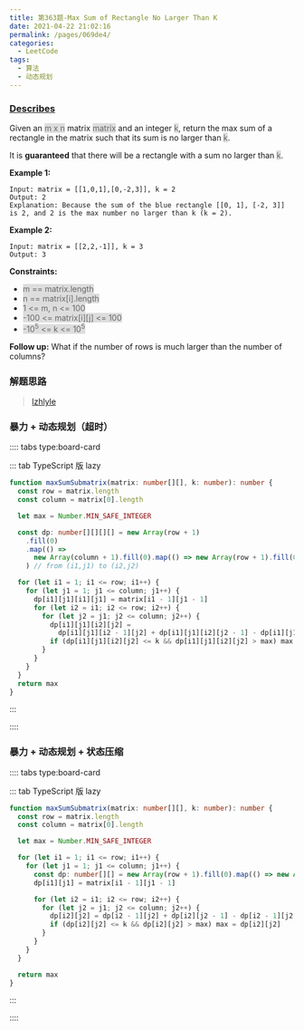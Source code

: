 ```yaml
---
title: 第363题-Max Sum of Rectangle No Larger Than K
date: 2021-04-22 21:02:16
permalink: /pages/069de4/
categories:
  - LeetCode
tags:
  - 算法
  - 动态规划
---
```


### [Describes](https://leetcode-cn.com/problems/max-sum-of-rectangle-no-larger-than-k/)

Given an <span style="background: #ddd; color: #666;">m x n</span> matrix <span style="background: #ddd; color: #666;">matrix</span> and an integer <span style="background: #ddd; color: #666;">k</span>, return the max sum of a rectangle in the matrix such that its sum is no larger than <span style="background: #ddd; color: #666;">k</span>.

It is **guaranteed** that there will be a rectangle with a sum no larger than <span style="background: #ddd; color: #666;">k</span>.

<!-- more -->

**Example 1:**

```
Input: matrix = [[1,0,1],[0,-2,3]], k = 2
Output: 2
Explanation: Because the sum of the blue rectangle [[0, 1], [-2, 3]] is 2, and 2 is the max number no larger than k (k = 2).
```

**Example 2:**

```
Input: matrix = [[2,2,-1]], k = 3
Output: 3
```

**Constraints:**

- <span style="background: #ddd; color: #666;">m == matrix.length</span>
- <span style="background: #ddd; color: #666;">n == matrix[i].length</span>
- <span style="background: #ddd; color: #666;">1 <= m, n <= 100</span>
- <span style="background: #ddd; color: #666;">-100 <= matrix[i][j] <= 100</span>
- <span style="background: #ddd; color: #666;">-10<sup>5</sup> <= k <= 10<sup>5</sup></span>

**Follow up:** What if the number of rows is much larger than the number of columns?

### 解题思路

> [lzhlyle](https://leetcode-cn.com/problems/max-sum-of-rectangle-no-larger-than-k/solution/javacong-bao-li-kai-shi-you-hua-pei-tu-pei-zhu-shi/)

### 暴力 + 动态规划（超时）

:::: tabs type:board-card

::: tab TypeScript 版 lazy

```TypeScript
function maxSumSubmatrix(matrix: number[][], k: number): number {
  const row = matrix.length
  const column = matrix[0].length

  let max = Number.MIN_SAFE_INTEGER

  const dp: number[][][][] = new Array(row + 1)
    .fill(0)
    .map(() =>
      new Array(column + 1).fill(0).map(() => new Array(row + 1).fill(0).map(() => new Array(column + 1).fill(0)))
    ) // from (i1,j1) to (i2,j2)

  for (let i1 = 1; i1 <= row; i1++) {
    for (let j1 = 1; j1 <= column; j1++) {
      dp[i1][j1][i1][j1] = matrix[i1 - 1][j1 - 1]
      for (let i2 = i1; i2 <= row; i2++) {
        for (let j2 = j1; j2 <= column; j2++) {
          dp[i1][j1][i2][j2] =
            dp[i1][j1][i2 - 1][j2] + dp[i1][j1][i2][j2 - 1] - dp[i1][j1][i2 - 1][j2 - 1] + matrix[i2 - 1][j2 - 1]
          if (dp[i1][j1][i2][j2] <= k && dp[i1][j1][i2][j2] > max) max = dp[i1][j1][i2][j2]
        }
      }
    }
  }
  return max
}
```

:::

::::

### 暴力 + 动态规划 + 状态压缩

:::: tabs type:board-card

::: tab TypeScript 版 lazy

```TypeScript
function maxSumSubmatrix(matrix: number[][], k: number): number {
  const row = matrix.length
  const column = matrix[0].length

  let max = Number.MIN_SAFE_INTEGER

  for (let i1 = 1; i1 <= row; i1++) {
    for (let j1 = 1; j1 <= column; j1++) {
      const dp: number[][] = new Array(row + 1).fill(0).map(() => new Array(column + 1).fill(0))
      dp[i1][j1] = matrix[i1 - 1][j1 - 1]

      for (let i2 = i1; i2 <= row; i2++) {
        for (let j2 = j1; j2 <= column; j2++) {
          dp[i2][j2] = dp[i2 - 1][j2] + dp[i2][j2 - 1] - dp[i2 - 1][j2 - 1] + matrix[i2 - 1][j2 - 1]
          if (dp[i2][j2] <= k && dp[i2][j2] > max) max = dp[i2][j2]
        }
      }
    }
  }

  return max
}
```

:::

::::
